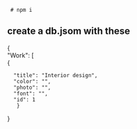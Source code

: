    
     
      
   
  
     # npm i   
     
      
## create a db.jsom with these      
       
{  
  "Work": [   
    {     
    
      "title": "Interior design",   
      "color": "",   
      "photo": "", 
      "font": "",  
      "id": 1    
       } 
}  
 
 
